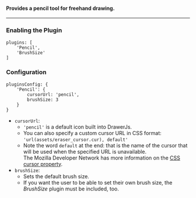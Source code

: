 ####  Provides a pencil tool for freehand drawing. 

***
### Enabling the Plugin
```
plugins: [
    'Pencil',
    'BrushSize'
]
```
### Configuration
```
pluginsConfig: {
    'Pencil': {
        cursorUrl: 'pencil',
        brushSize: 3
    }
}
```
* `cursorUrl`:
    * `'pencil'` is a default icon built into DrawerJs.
    * You can also specify a custom cursor URL in CSS format: `'url(assets/eraser_cursor.cur), default'`
    * Note the word `default` at the end: that is the name of the cursor that will be used when the specified URL is unavailable.  
The Mozilla Developer Network has more information on the [CSS cursor property](https://developer.mozilla.org/en-US/docs/Web/CSS/cursor). 
* `brushSize`: 
    * Sets the default brush size. 
    * If you want the user to be able to set their own brush size, the _BrushSize_ plugin must be included, too. 